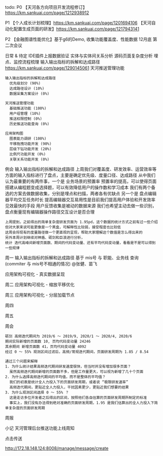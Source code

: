 todo: 
  P0
    【天河各方向项目开发流程修订】https://km.sankuai.com/page/1212938912

  P1
    【个人成长计划梳理】https://km.sankuai.com/page/1201694106
    【天河自动化配置生成页面的研发】https://km.sankuai.com/page/1217943141 

  P2
    【金融图谱性能优化】基于g6的Demo, 收集功能覆盖度、性能数据 12月底 第二次会议

  日常 & 待定
    IDE插件上报数据验证
    实体与实体间关系分析
    源码页面复杂度分析
    埋点、监控流程梳理
    输入输出指标的拆解和达成路径 https://km.sankuai.com/page/1290145061
    天河推送管理功能

    输入输出指标的拆解和达成路径
      优先级划分 (90%)
      达成路径设计 (10%)
      数据采集方案设计 (0%)

    天河推送管理功能
      基础推送功能 (100%)
      用户组管理 (10%)
      推送权限控制 (0%)
      历史推送功能查询 (0%)

    应用架构图
      图表能力调研 (100%)
      平移拖拽功能开发 (90%)
      层级下钻功能开发 (20%)
      比例尺功能开发 (0%)
      关联关系功能开发 (0%)
  
例会
  输入输出指标的拆解和达成路径 
    上周我们对覆盖度、研发效率、运营效率等方面的输入指标进行了盘点，主要是确定优先级、度量口径、达成路径
    从中我们认为最重要的有两件事，一个是 业务场景的预置率
      预置率的提高，可以使得页面搭建从编程题变成选择题，可以有效降低用户的操作数和学习成本
      我们有两个备选的方案去做数据收集，分别是埋点和扫描，两者各有优缺点
    另一个是 盘点编辑器平均交互任务时长
      提高编辑器交互易用性是目前我们提高用户体验和开发效率见效最快的手段
      用户反馈收集是被动的数据来源
      我们也希望主动去做一些识别，盘点衡量现有编辑器操作路径交互设计是否合理

    上周提到，之前得出的简单复杂度研发页面为 1.95pd，这个数据的统计方式之前有过一些介绍
    但对大家来说可能更像是一个黑盒，可解释性比较弱，接受程度也比较低
    这周会将现有的度量路径做一个更直观的呈现，帮助大家理解这个数值是怎么得出来的
    另外本周计划继续对神盾、砺剑和巨浪进行分析，
    统计 迭代高峰间新增页面数、期间的代码变动量、还有平均代码变动量，看看是不是可以得到一些规律

周一
  输入输出指标的拆解和达成路径 
    基于 mis号 与 职能、业务线 查询 (commiter 与 mis号不相通的情况) @张健、苗飞
  
  应用架构可视化 - 真实数据呈现

周二
  应用架构可视化 - 缩放平移优化
  
周三
  应用架构可视化 - 分层加载节点

周四

周五
  
  
周会
  
    砺剑 高频迭代期间为 2019/6 ～ 2019/9, 2020/1 ～ 2020/4, 2020/6
    期间实际新增的页面数 10, 页均代码变动量 24246
    其余期间 新增页面数 41，页均代码变动量 4092
    经过 0 ～ 55% 观测区间过滤后，高频/常规迭代期间，页面研发周期为 1.85 / 8.54

    通过三个问题来解释
    1. 为什么统计结果高频迭代期间研发速度很快，但当时并没有增加很多页面？
      虽然高频迭代期间新增的页面数不多，但是工作量更大，可以视为新增了几十个页面
    2. 为什么选择高频迭代期间的平均值，而不是整体的平均值？
      我们的初衷是统计全人力投入下的页面研发周期，或者说 “极限研发速率”
      高频迭代期间，更贴近全人力投入，干扰因素更少，更贴近我们想要的结果
    3. 为什么观测区间选择 0 ～ 55% ？
      这是走访多位开发者之后得出的区间，按照他们各自估算的页面研发周期所制定的标准
      事实上，我们没有办法得到绝对准确的页面研发周期，1.95 是我们估算出的全人力投入下简单复杂度的页面研发周期




周报

小记
  天河管理后台推送功能上线周知

  点击传送

  http://172.18.148.124:8008/manage/message/create